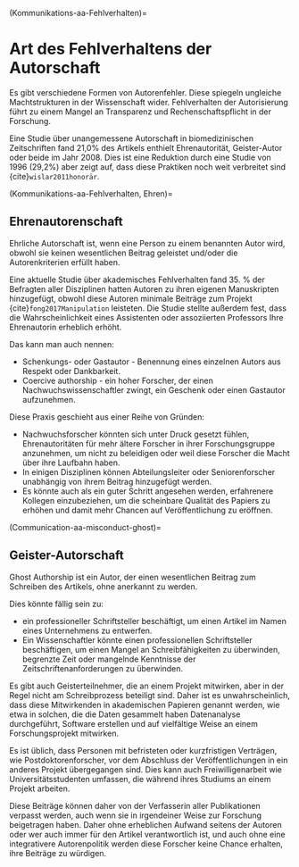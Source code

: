 (Kommunikations-aa-Fehlverhalten)=
# Art des Fehlverhaltens der Autorschaft

Es gibt verschiedene Formen von Autorenfehler. Diese spiegeln ungleiche Machtstrukturen in der Wissenschaft wider. Fehlverhalten der Autorisierung führt zu einem Mangel an Transparenz und Rechenschaftspflicht in der Forschung.

Eine Studie über unangemessene Autorschaft in biomedizinischen Zeitschriften fand 21,0% des Artikels enthielt Ehrenautorität, Geister-Autor oder beide im Jahr 2008. Dies ist eine Reduktion durch eine Studie von 1996 (29,2%) aber zeigt auf, dass diese Praktiken noch weit verbreitet sind {cite}`wislar2011honorär`.

(Kommunikations-aa-Fehlverhalten, Ehren)=
## Ehrenautorenschaft
Ehrliche Autorschaft ist, wenn eine Person zu einem benannten Autor wird, obwohl sie keinen wesentlichen Beitrag geleistet und/oder die Autorenkriterien erfüllt haben.

Eine aktuelle Studie über akademisches Fehlverhalten fand 35. % der Befragten aller Disziplinen hatten Autoren zu ihren eigenen Manuskripten hinzugefügt, obwohl diese Autoren minimale Beiträge zum Projekt {cite}`fong2017Manipulation` leisteten. Die Studie stellte außerdem fest, dass die Wahrscheinlichkeit eines Assistenten oder assoziierten Professors Ihre Ehrenautorin erheblich erhöht.

Das kann man auch nennen:
* Schenkungs- oder Gastautor - Benennung eines einzelnen Autors aus Respekt oder Dankbarkeit.
* Coercive authorship - ein hoher Forscher, der einen Nachwuchswissenschaftler zwingt, ein Geschenk oder einen Gastautor aufzunehmen.

Diese Praxis geschieht aus einer Reihe von Gründen:
* Nachwuchsforscher könnten sich unter Druck gesetzt fühlen, Ehrenautoritäten für mehr ältere Forscher in ihrer Forschungsgruppe anzunehmen, um nicht zu beleidigen oder weil diese Forscher die Macht über ihre Laufbahn haben.
* In einigen Disziplinen können Abteilungsleiter oder Seniorenforscher unabhängig von ihrem Beitrag hinzugefügt werden.
* Es könnte auch als ein guter Schritt angesehen werden, erfahrenere Kollegen einzubeziehen, um die scheinbare Qualität des Papiers zu erhöhen und damit mehr Chancen auf Veröffentlichung zu eröffnen.

(Communication-aa-misconduct-ghost)=
## Geister-Autorschaft
Ghost Authorship ist ein Autor, der einen wesentlichen Beitrag zum Schreiben des Artikels, ohne anerkannt zu werden.

Dies könnte fällig sein zu:
* ein professioneller Schriftsteller beschäftigt, um einen Artikel im Namen eines Unternehmens zu entwerfen.
* Ein Wissenschaftler könnte einen professionellen Schriftsteller beschäftigen, um einen Mangel an Schreibfähigkeiten zu überwinden, begrenzte Zeit oder mangelnde Kenntnisse der Zeitschriftenanforderungen zu überwinden.

Es gibt auch Geisterteilnehmer, die an einem Projekt mitwirken, aber in der Regel nicht am Schreibprozess beteiligt sind. Daher ist es unwahrscheinlich, dass diese Mitwirkenden in akademischen Papieren genannt werden, wie etwa in solchen, die die Daten gesammelt haben Datenanalyse durchgeführt, Software erstellen und auf vielfältige Weise an einem Forschungsprojekt mitwirken.

Es ist üblich, dass Personen mit befristeten oder kurzfristigen Verträgen, wie Postdoktorenforscher, vor dem Abschluss der Veröffentlichungen in ein anderes Projekt übergegangen sind. Dies kann auch Freiwilligenarbeit wie Universitätsstudenten umfassen, die während ihres Studiums an einem Projekt arbeiten.

Diese Beiträge können daher von der Verfasserin aller Publikationen verpasst werden, auch wenn sie in irgendeiner Weise zur Forschung beigetragen haben. Daher ohne erheblichen Aufwand seitens der Autoren oder wer auch immer für den Artikel verantwortlich ist, und auch ohne eine integrativere Autorenpolitik werden diese Forscher keine Chance erhalten, ihre Beiträge zu würdigen. 

